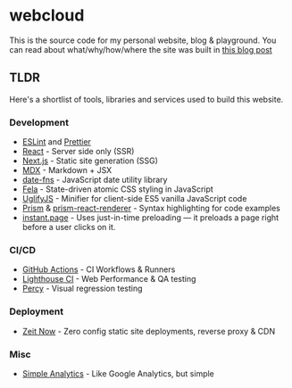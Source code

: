# webcloud

This is the source code for my personal website, blog & playground.
You can read about what/why/how/where the site was built in [this blog post](https://webcloud.se/blog/2020-02-02-personal-website-2020-tech-stack/)

## TLDR

Here's a shortlist of tools, libraries and services used to build this website.

### Development

- [ESLint](https://eslint.org/) and [Prettier](https://prettier.io/)
- [React](https://reactjs.org/) - Server side only (SSR)
- [Next.js](https://nextjs.org/) - Static site generation (SSG)
- [MDX](https://mdxjs.com/) - Markdown + JSX
- [date-fns](https://date-fns.org/) - JavaScript date utility library
- [Fela](http://fela.js.org/) - State-driven atomic CSS styling in JavaScript
- [UglifyJS](http://lisperator.net/uglifyjs/) - Minifier for client-side ES5 vanilla JavaScript code
- [Prism](https://prismjs.com/) & [prism-react-renderer](https://github.com/FormidableLabs/prism-react-renderer) - Syntax highlighting for code examples
- [instant.page](https://instant.page/) - Uses just-in-time preloading — it preloads a page right before a user clicks on it.



### CI/CD

- [GitHub Actions](https://github.com/features/actions) - CI Workflows & Runners
- [Lighthouse CI](https://github.com/GoogleChrome/lighthouse-ci) - Web Performance & QA testing
- [Percy](https://percy.io/) - Visual regression testing


### Deployment

- [Zeit Now](https://zeit.co/home) - Zero config static site deployments, reverse proxy & CDN


### Misc

- [Simple Analytics](https://simpleanalytics.com/) - Like Google Analytics, but simple

